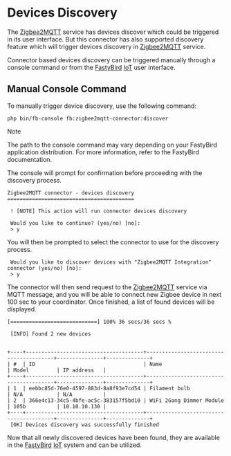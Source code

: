 # Devices Discovery

The [Zigbee2MQTT](https://www.zigbee2mqtt.io) service has devices discover which could be triggered in its user interface.
But this connector has also supported discovery feature which will trigger devices discovery in [Zigbee2MQTT](https://www.zigbee2mqtt.io) service.

Connector based devices discovery can be triggered manually through a console command or from the
[FastyBird](https://www.fastybird.com) [IoT](https://en.wikipedia.org/wiki/Internet_of_things) user interface.

## Manual Console Command

To manually trigger device discovery, use the following command:

```shell
php bin/fb-console fb:zigbee2mqtt-connector:discover
```

> [!NOTE]
The path to the console command may vary depending on your FastyBird application distribution. For more information, refer to the FastyBird documentation.

The console will prompt for confirmation before proceeding with the discovery process.

```shell
Zigbee2MQTT connector - devices discovery
=========================================

 ! [NOTE] This action will run connector devices discovery

 Would you like to continue? (yes/no) [no]:
 > y
```

You will then be prompted to select the connector to use for the discovery process.

```shell
 Would you like to discover devices with "Zigbee2MQTT Integration" connector (yes/no) [no]:
 > y
```

The connector will then send request to the [Zigbee2MQTT](https://www.zigbee2mqtt.io) service via MQTT message, and you will
be able to connect new Zigbee device in next 100 sec to your coordinator. Once finished, a list of found devices will be displayed.

```shell
[============================] 100% 36 secs/36 secs %

 [INFO] Found 2 new devices


+----+--------------------------------------+----------------------------------------+---------------+--------------+
| #  | ID                                   | Name                                   | Model         | IP address   |
+----+--------------------------------------+----------------------------------------+---------------+--------------+
| 1  | eebbc85d-76e0-4597-883d-8a8f93e7cd54 | Filament bulb                          | N/A           | N/A          |
| 2  | 366e4c13-34c5-4bfe-ac5c-383157f5bd10 | WiFi 2Gang Dimmer Module               | 105b          | 10.10.10.130 |
+----+--------------------------------------+----------------------------------------+---------------+--------------+
 [OK] Devices discovery was successfully finished
```

Now that all newly discovered devices have been found, they are available in the [FastyBird](https://www.fastybird.com) [IoT](https://en.wikipedia.org/wiki/Internet_of_things) system and can be utilized.
